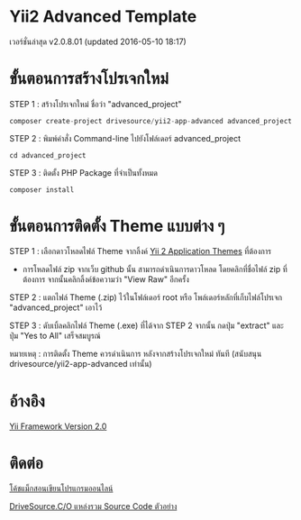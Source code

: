 # Yii2 Advanced Template
เวอร์ชั่นล่าสุด v2.0.8.01 (updated 2016-05-10 18:17)

# ขั้นตอนการสร้างโปรเจกใหม่
STEP 1 : สร้างโปรเจกใหม่ ชื่อว่า "advanced_project"
```php
composer create-project drivesource/yii2-app-advanced advanced_project "v2.0.8.01"
```

STEP 2 : พิมพ์คำสั่ง Command-line ไปยังโฟล์เดอร์ advanced_project
```php
cd advanced_project
```

STEP 3 : ติดตั้ง PHP Package ที่จำเป็นทั้งหมด
```php
composer install 
```

# ขั้นตอนการติดตั้ง Theme แบบต่าง ๆ
STEP 1 : เลือกดาวโหลดไฟล์ Theme จากลิ้งค์ [Yii 2 Application Themes](https://github.com/drivesource/yii2-app-themes) ที่ต้องการ
- การโหลดไฟล์ zip จากเว็บ github นั้น สามารถดำเนินการดาวโหลด โดยคลิกที่ชื่อไฟล์ zip ที่ต้องการ จากนั้นคลิกลิ้งค์ข้อความว่า "View Raw" อีกครั้ง 

STEP 2 : แตกไฟล์ Theme (.zip) ไว้ในโฟล์เดอร์ root หรือ โพล์เดอร์หลักที่เก็บไฟล์โปรเจก "advanced_project" เอาไว้

STEP 3 : ดับเบิ้ลคลิกไฟล์ Theme (.exe) ที่ได้จาก STEP 2 จากนั้น กดปุ่ม "extract" และ ปุ่ม "Yes to All" เสร็จสมบูรณ์

หมายเหตุ : การติดตั้ง Theme ควรดำเนินการ หลังจากสร้างโปรเจกใหม่ ทันที (สนับสนุน drivesource/yii2-app-advanced เท่านั้น)

# อ้างอิง
[Yii Framework Version 2.0](http://www.yiiframework.com/)

# ติดต่อ
[โค้ชแม็กสอนเขียนโปรแกรมออนไลน์](https://www.facebook.com/coursetrainingonline/)

[DriveSource.C/O แหล่งรวม Source Code ตัวอย่าง](https://www.facebook.com/1688805961374090)
